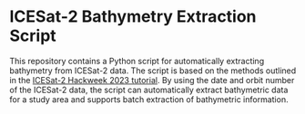 # ICESat-2 Bathymetry Extraction Script

This repository contains a Python script for automatically extracting bathymetry from ICESat-2 data. The script is based on the methods outlined in the [ICESat-2 Hackweek 2023 tutorial](https://icesat-2-2023.hackweek.io/tutorials/bathymetry/bathymetry_tutorial.html). By using the date and orbit number of the ICESat-2 data, the script can automatically extract bathymetric data for a study area and supports batch extraction of bathymetric information.
